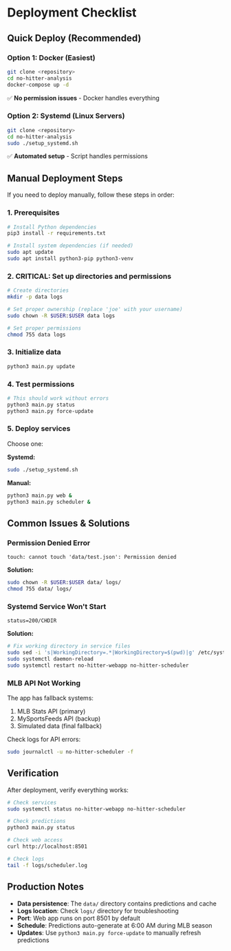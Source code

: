 # Deployment Checklist

## Quick Deploy (Recommended)

### Option 1: Docker (Easiest)
```bash
git clone <repository>
cd no-hitter-analysis
docker-compose up -d
```
✅ **No permission issues** - Docker handles everything

### Option 2: Systemd (Linux Servers)
```bash
git clone <repository>
cd no-hitter-analysis
sudo ./setup_systemd.sh
```
✅ **Automated setup** - Script handles permissions

## Manual Deployment Steps

If you need to deploy manually, follow these steps in order:

### 1. Prerequisites
```bash
# Install Python dependencies
pip3 install -r requirements.txt

# Install system dependencies (if needed)
sudo apt update
sudo apt install python3-pip python3-venv
```

### 2. **CRITICAL: Set up directories and permissions**
```bash
# Create directories
mkdir -p data logs

# Set proper ownership (replace 'joe' with your username)
sudo chown -R $USER:$USER data logs

# Set proper permissions
chmod 755 data logs
```

### 3. Initialize data
```bash
python3 main.py update
```

### 4. Test permissions
```bash
# This should work without errors
python3 main.py status
python3 main.py force-update
```

### 5. Deploy services
Choose one:

**Systemd:**
```bash
sudo ./setup_systemd.sh
```

**Manual:**
```bash
python3 main.py web &
python3 main.py scheduler &
```

## Common Issues & Solutions

### Permission Denied Error
```
touch: cannot touch 'data/test.json': Permission denied
```

**Solution:**
```bash
sudo chown -R $USER:$USER data/ logs/
chmod 755 data/ logs/
```

### Systemd Service Won't Start
```
status=200/CHDIR
```

**Solution:**
```bash
# Fix working directory in service files
sudo sed -i 's|WorkingDirectory=.*|WorkingDirectory=$(pwd)|g' /etc/systemd/system/no-hitter-*.service
sudo systemctl daemon-reload
sudo systemctl restart no-hitter-webapp no-hitter-scheduler
```

### MLB API Not Working
The app has fallback systems:
1. MLB Stats API (primary)
2. MySportsFeeds API (backup)
3. Simulated data (final fallback)

Check logs for API errors:
```bash
sudo journalctl -u no-hitter-scheduler -f
```

## Verification

After deployment, verify everything works:

```bash
# Check services
sudo systemctl status no-hitter-webapp no-hitter-scheduler

# Check predictions
python3 main.py status

# Check web access
curl http://localhost:8501

# Check logs
tail -f logs/scheduler.log
```

## Production Notes

- **Data persistence**: The `data/` directory contains predictions and cache
- **Logs location**: Check `logs/` directory for troubleshooting
- **Port**: Web app runs on port 8501 by default
- **Schedule**: Predictions auto-generate at 6:00 AM during MLB season
- **Updates**: Use `python3 main.py force-update` to manually refresh predictions
